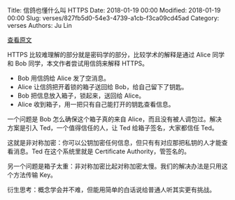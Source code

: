 Title: 信鸽也懂什么叫 HTTPS
Date: 2018-01-19 00:00
Modified: 2018-01-19 00:00
Slug: verses/827fb5d0-54e3-4739-a1cb-f3ca09cd45ad
Category: verses
Authors: Ju Lin

[查看原文](https://medium.freecodecamp.org/https-explained-with-carrier-pigeons-7029d2193351)

HTTPS 比较难理解的部分就是密码学的部分，比较学术的解释是通过 Alice 同学和 Bob 同学，本文作者尝试用信鸽来解释 HTTPS。

* Bob 用信鸽给 Alice 发了空消息。
* Alice 让信鸽把开着锁的箱子送回给 Bob，给自己留下了钥匙。
* Bob 把信息放入箱子，锁起来，送回给 Alice。
* Alice 收到箱子，用一把只有自己能打开的钥匙查看信息。

一个问题是 Bob 怎么确保这个箱子真的来自 Alice，而且没有被人调包过。解决方案是引入 Ted，一个值得信任的人，让 Ted 给箱子签名，大家都信任 Ted。

这就是非对称加密：你可以公钥加密任何信息，但只有有对应那把私钥的人才能查看消息。Ted 在这个系统里就是 Certificate Authority，管签名的。

另一个问题是箱子太重：非对称加密比起对称加密太慢。我们的解决办法是只用这个方法传输 Key。

衍生思考：概念学会并不难，但能用简单的白话说给普通人听其实更有挑战。

